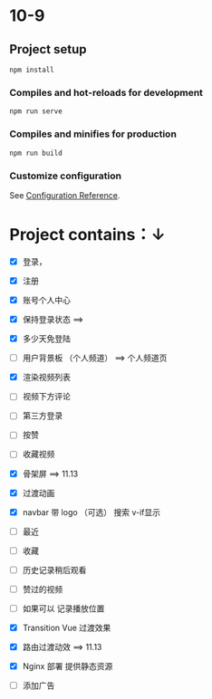 # 10-9

## Project setup
```
npm install
```

### Compiles and hot-reloads for development
```
npm run serve
```

### Compiles and minifies for production
```
npm run build
```

### Customize configuration
See [Configuration Reference](https://cli.vuejs.org/config/).

# Project contains：↓

- [x] 登录，
- [x] 注册
- [x] 账号个人中心
- [x] 保持登录状态 ==>			
- [x]  多少天免登陆
- [ ] 用户背景板 （个人频道） ==> 个人频道页
- [x] 渲染视频列表
- [ ] 视频下方评论     
- [ ] 第三方登录
- [ ] 按赞


- [ ] 收藏视频



- [x] 骨架屏  ==> 11.13
- [x] 过渡动画

- [x] navbar 带 logo （可选） 搜索 v-if显示


- [ ] 最近


- [ ] 收藏


- [ ] 历史记录稍后观看


- [ ] 赞过的视频


- [ ] 如果可以 记录播放位置
- [x] Transition Vue 过渡效果
- [x] 路由过渡动效          ==> 11.13
- [x] Nginx 部署 提供静态资源
- [ ] 添加广告